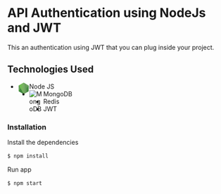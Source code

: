 # API Authentication using NodeJs and JWT

This an authentication using JWT that you can plug inside your project.

## Technologies Used

- <img align="left" alt="Node.js" width="26px" src="https://raw.githubusercontent.com/github/explore/80688e429a7d4ef2fca1e82350fe8e3517d3494d/topics/nodejs/nodejs.png" /> Node JS
- <img align="left" alt="MongoDB" width="32px" src="https://cdn.iconscout.com/icon/free/png-256/mongodb-3-1175138.png" /> MongoDB
- Redis
- JWT

### Installation

Install the dependencies

```sh
$ npm install
```

Run app

```sh
$ npm start
```

